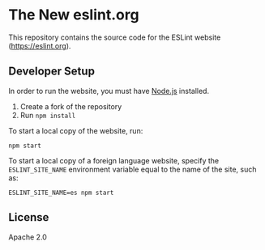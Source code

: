 # The New eslint.org

This repository contains the source code for the ESLint website (<https://eslint.org>). 

## Developer Setup

In order to run the website, you must have [Node.js](https://nodejs.org) installed.

1. Create a fork of the repository
2. Run `npm install`

To start a local copy of the website, run:

```shell
npm start
```

To start a local copy of a foreign language website, specify the `ESLINT_SITE_NAME` environment variable equal to the name of the site, such as:

```shell
ESLINT_SITE_NAME=es npm start
```

## License

Apache 2.0
